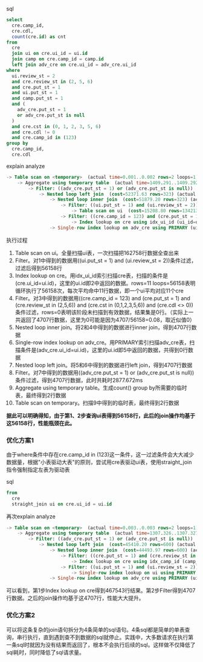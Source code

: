 sql
```sql
select
  cre.camp_id,
  cre.cdl,
  count(cre.id) as cnt
from
  cre
  join ui on cre.ui_id = ui.id
  join camp on cre.camp_id = camp.id
  left join adv_cre on cre.ui_id = adv_cre.ui_id
where
  ui.review_st = 2
  and cre.review_st in (2, 5, 6)
  and cre.put_st = 1
  and ui.put_st = 1
  and camp.put_st = 1
  and (
    adv_cre.put_st = 1
    or adv_cre.put_st is null
  )
  and cre.cst in (0, 1, 2, 3, 5, 6)
  and cre.cdl != 0
  and cre.camp_id in (123)
group by
  cre.camp_id,
  cre.cdl
```
  
explain analyze
```sql
-> Table scan on <temporary>  (actual time=0.001..0.002 rows=2 loops=1)
    -> Aggregate using temporary table  (actual time=1409.291..1409.292 rows=2 loops=1)
        -> Filter: ((adv_cre.put_st = 1) or (adv_cre.put_st is null))  (cost=52371.63 rows=323) (actual time=568.137..1401.682 rows=4707 loops=1)
            -> Nested loop left join  (cost=52371.63 rows=323) (actual time=568.135..1400.022 rows=4707 loops=1)
                -> Nested loop inner join  (cost=51879.20 rows=323) (actual time=568.111..1394.805 rows=4707 loops=1)
                    -> Filter: ((ui.put_st = 1) and (ui.review_st = 2))  (cost=15208.80 rows=1342) (actual time=0.088..154.590 rows=56158 loops=1)
                        -> Table scan on ui  (cost=15208.80 rows=134213) (actual time=0.085..116.877 rows=162758 loops=1)
                    -> Filter: ((cre.camp_id = 123) and (cre.put_st = 1) and (cre.review_st in (2,5,6)) and (cre.cst in (0,1,2,3,5,6)) and (cre.cdl <> 0))  (cost=23.76 rows=0) (actual time=0.020..0.022 rows=0 loops=56158)
                        -> Index lookup on cre using idx_ui_id (ui_id=ui.id)  (cost=23.76 rows=36) (actual time=0.006..0.019 rows=11 loops=56158)
                -> Single-row index lookup on adv_cre using PRIMARY (ui_id=ui.id)  (cost=1.00 rows=1) (actual time=0.001..0.001 rows=0 loops=4707)
```

执行过程
1. Table scan on ui。全量扫描ui表，一次扫描把162758行数据全查出来
2. Filter。对1中得到的数据用((ui.put_st = 1) and (ui.review_st = 2))条件过滤，过滤后得到56158行
3. Index lookup on cre。用idx_ui_id索引扫描cre表，扫描的条件是(cre.ui_id=ui.id)，这里的ui.id即2中返回的数据。rows=11 loops=56158表明循环执行了56158次，每次平均命中11行数据，即一个ui平均对应11个cre
4. Filter。对3中得到的数据用((cre.camp_id = 123) and (cre.put_st = 1) and (cre.review_st in (2,5,6)) and (cre.cst in (0,1,2,3,5,6)) and (cre.cdl <> 0))条件过滤，rows=0表明该阶段未扫描到有效数据，结果集是0行。（实际上一共返回了4707行数据，这里为0可能是因为4707/56158=0.08，取近似值0）
5. Nested loop inner join。将2和4中得到的数据进行inner join，得到4707行数据
6. Single-row index lookup on adv_cre。用PRIMARY索引扫描adv_cre表，扫描条件是(adv_cre.ui_id=ui.id)，这里的ui.id即5中返回的数据，共得到0行数据
7. Nested loop left join。将5和6中得到的数据进行left join，得到4707行数据
8. Filter。对7中得到的数据用((adv_cre.put_st = 1) or (adv_cre.put_st is null))条件过滤，得到4707行数据，此时共耗时2877.672ms
9. Aggregate using temporary table。生成count() group by所需要的临时表，最终得到2行数据
10. Table scan on temporary。扫描9中得到的临时表，最终得到2行数据

**据此可以明确得知，由于第1、2步查询ui表得到56158行，此后的join操作均基于这56158行，性能瓶颈在此。**

### 优化方案1
由于where条件中存在cre.camp_id in (123)这一条件，这一过滤条件会大大减少数据量，根据"小表驱动大表"的原则，尝试用cre表驱动ui表，使用straight_join指令强制指定左表为驱动表

sql
```sql
from
  cre
  straight_join ui on cre.ui_id = ui.id
```

再次explain analyze
```sql
-> Table scan on <temporary>  (actual time=0.003..0.003 rows=2 loops=1)
    -> Aggregate using temporary table  (actual time=1307.326..1307.327 rows=2 loops=1)
        -> Filter: ((adv_cre.put_st = 1) or (adv_cre.put_st is null))  (cost=45410.20 rows=600) (actual time=440.053..1304.115 rows=4707 loops=1)
            -> Nested loop left join  (cost=45410.20 rows=600) (actual time=440.049..1302.171 rows=4707 loops=1)
                -> Nested loop inner join  (cost=44493.97 rows=600) (actual time=439.451..1285.023 rows=4707 loops=1)
                    -> Filter: ((cre.put_st = 1) and (cre.review_st in (2,5,6)) and (cre.cst in (0,1,2,3,5,6)) and (cre.cdl <> 0))  (cost=36475.04 rows=12006) (actual time=439.275..1265.842 rows=4707 loops=1)
                        -> Index lookup on cre using idx_camp_id (camp_id=123)  (cost=36475.04 rows=889344) (actual time=0.672..1188.778 rows=467543 loops=1)
                    -> Filter: ((ui.put_st = 1) and (ui.review_st = 2))  (cost=0.57 rows=0) (actual time=0.003..0.003 rows=1 loops=4707)
                        -> Single-row index lookup on ui using PRIMARY (id=cre.ui_id)  (cost=0.57 rows=1) (actual time=0.002..0.002 rows=1 loops=4707)
                -> Single-row index lookup on adv_cre using PRIMARY (ui_id=cre.ui_id)  (cost=1.00 rows=1) (actual time=0.003..0.003 rows=0 loops=4707)
```

可以看到，第1步Index lookup on cre得到467543行结果。第2步Filter得到4707行数据。之后的join操作均基于这4707行，性能大大提升。

### 优化方案2

可以将这条复杂的join语句拆分为4条简单的sql语句。4条sql都是简单的单表查询，串行执行，直到遇到查不到数据的sql就停止。实践中，大多数请求在执行第一条sql时就因为没有结果而返回了，根本不会执行后续的sql。这样做不仅降低了sql耗时，同时降低了sql请求量。
